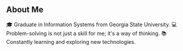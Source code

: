 ## About Me
🎓 Graduate in Information Systems from Georgia State University.
💻 Problem-solving is not just a skill for me; it's a way of thinking.
📚 Constantly learning and exploring new technologies.
